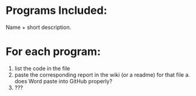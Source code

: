 # Programs Included:
Name + short description.


# For each program:
1. list the code in the file
2. paste the corresponding report in the wiki (or a readme) for that file
  a. does Word paste into GitHub properly?
3. ???
